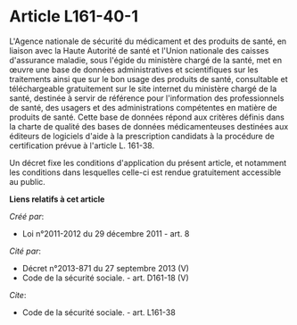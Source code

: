 # Article L161-40-1

L'Agence nationale de sécurité du médicament et des produits de santé, en liaison avec la Haute Autorité de santé et l'Union
nationale des caisses d'assurance maladie, sous l'égide du ministère chargé de la santé, met en œuvre une base de données
administratives et scientifiques sur les traitements ainsi que sur le bon usage des produits de santé, consultable et
téléchargeable gratuitement sur le site internet du ministère chargé de la santé, destinée à servir de référence pour
l'information des professionnels de santé, des usagers et des administrations compétentes en matière de produits de santé.
Cette base de données répond aux critères définis dans la charte de qualité des bases de données médicamenteuses destinées
aux éditeurs de logiciels d'aide à la prescription candidats à la procédure de certification prévue à l'article L. 161-38. 

Un décret fixe les conditions d'application du présent article, et notamment les conditions dans lesquelles celle-ci est
rendue gratuitement accessible au public.

**Liens relatifs à cet article**

_Créé par_:

  - Loi n°2011-2012 du 29 décembre 2011 - art. 8

_Cité par_:

  - Décret n°2013-871 du 27 septembre 2013 (V)
  - Code de la sécurité sociale. - art. D161-18 (V)

_Cite_:

  - Code de la sécurité sociale. - art. L161-38
